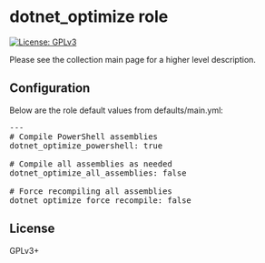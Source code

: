 # dotnet_optimize role

[![License: GPLv3](https://img.shields.io/badge/license-GPLv3-brightgreen.svg)](https://www.gnu.org/licenses/gpl-3.0)

Please see the collection main page for a higher level description.

## Configuration

Below are the role default values from defaults/main.yml:

<pre>
---
# Compile PowerShell assemblies
dotnet_optimize_powershell: true

# Compile all assemblies as needed
dotnet_optimize_all_assemblies: false

# Force recompiling all assemblies
dotnet_optimize_force_recompile: false
</pre>

## License

GPLv3+
